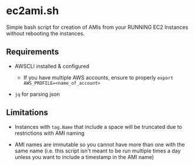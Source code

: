 # ec2ami.sh

Simple bash script for creation of AMIs from your RUNNING EC2 Instances without rebooting the instances.

## Requirements

- AWSCLI installed & configured
  - If you have multiple AWS accounts, ensure to properly `export AWS_PROFILE=<name_of_account>`

- `jq` for parsing json

## Limitations

- Instances with `tag.Name` that include a space will be truncated due to restrictions with AMI naming

- AMI names are immutable so you cannot have more than one with the same name (i.e. this script isn't meant to be run multiple times a day unless you want to include a timestamp in the AMI name)